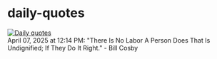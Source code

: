 # daily-quotes
[![Daily quotes](https://github.com/ceepu8/daily-quotes/actions/workflows/daily-quote.yml/badge.svg)](https://github.com/ceepu8/daily-quotes/actions/workflows/daily-quote.yml)<br/>
April 07, 2025 at 12:14 PM: "There Is No Labor A Person Does That Is Undignified; If They Do It Right." - Bill Cosby
